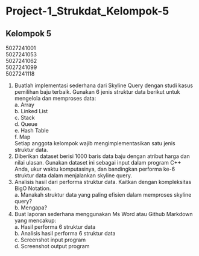 # Project-1_Strukdat_Kelompok-5

## Kelompok 5 <br>
5027241001 <br>
5027241053 <br>
5027241062 <br>
5027241099 <br>
5027241118 <br>

1. Buatlah implementasi sederhana dari Skyline Query dengan studi kasus pemilihan
baju terbaik. Gunakan 6 jenis struktur data berikut untuk mengelola dan memproses
data: <br>
a. Array <br>
b. Linked List<br>
c. Stack<br>
d. Queue<br>
e. Hash Table<br>
f. Map<br>
Setiap anggota kelompok wajib mengimplementasikan satu jenis struktur data.
2. Diberikan dataset berisi 1000 baris data baju dengan atribut harga dan nilai ulasan.
Gunakan dataset ini sebagai input dalam program C++ Anda, ukur waktu
komputasinya, dan bandingkan performa ke-6 struktur data dalam menjalankan
skyline query.
3. Analisis hasil dari performa struktur data. Kaitkan dengan kompleksitas BigO
Notation.<br>
a. Manakah struktur data yang paling efisien dalam memproses skyline query?<br>
b. Mengapa?<br>
4. Buat laporan sederhana menggunakan Ms Word atau Github Markdown yang
mencakup:<br>
a. Hasil performa 6 struktur data<br>
b. Analisis hasil performa 6 struktur data<br>
c. Screenshot input program<br>
d. Screenshot output program<br>

